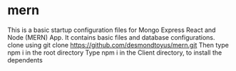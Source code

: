 # mern
This is a basic startup configuration files for Mongo Express React and Node (MERN) App.
It contains basic files and database configurations.
clone using git clone https://github.com/desmondtoyus/mern.git
Then type npm i in the root directory
Type npm i in the Client directory, to install the dependents
